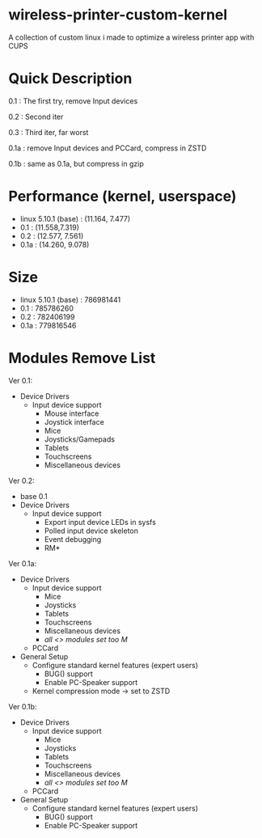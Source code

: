 # wireless-printer-custom-kernel
A collection of custom linux i made to optimize a wireless printer app with CUPS

# Quick Description
0.1	: The first try, remove Input devices

0.2	: Second iter

0.3	: Third iter, far worst

0.1a	: remove Input devices and PCCard, compress in ZSTD

0.1b	: same as 0.1a, but compress in gzip

# Performance (kernel, userspace)
- linux 5.10.1 (base)	: (11.164, 7.477)
- 0.1			: (11.558,7.319)
- 0.2			: (12.577, 7.561)
- 0.1a			: (14.260, 9.078)

# Size
- linux 5.10.1 (base)	: 786981441
- 0.1			: 785786260
- 0.2			: 782406199
- 0.1a			: 779816546
# Modules Remove List
Ver 0.1:
- Device Drivers
	- Input device support
		- Mouse interface
		- Joystick interface
		- Mice
		- Joysticks/Gamepads
		- Tablets
		- Touchscreens
		- Miscellaneous devices

Ver 0.2:
- base 0.1
- Device Drivers
	- Input device support
		- Export input device LEDs in sysfs
		- Polled input device skeleton
		- Event debugging
		- RM*
	
Ver 0.1a:
- Device Drivers
	- Input device support
		- Mice
		- Joysticks
		- Tablets
		- Touchscreens
		- Miscellaneous devices
		- *all <> modules set too M*
	- PCCard
- General Setup
	- Configure standard kernel features (expert users)
		- BUG() support
		- Enable PC-Speaker support
	- Kernel compression mode -> set to ZSTD

Ver 0.1b:
- Device Drivers
	- Input device support
		- Mice
		- Joysticks
		- Tablets
		- Touchscreens
		- Miscellaneous devices
		- *all <> modules set too M*
	- PCCard
- General Setup
	- Configure standard kernel features (expert users)
		- BUG() support
		- Enable PC-Speaker support
